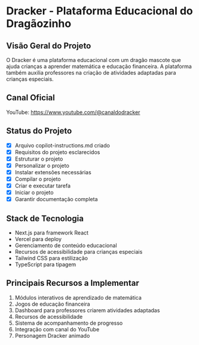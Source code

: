 # Dracker - Plataforma Educacional do Dragãozinho

## Visão Geral do Projeto
O Dracker é uma plataforma educacional com um dragão mascote que ajuda crianças a aprender matemática e educação financeira. A plataforma também auxilia professores na criação de atividades adaptadas para crianças especiais.

## Canal Oficial
YouTube: https://www.youtube.com/@canaldodracker

## Status do Projeto
- [x] Arquivo copilot-instructions.md criado
- [x] Requisitos do projeto esclarecidos
- [x] Estruturar o projeto
- [x] Personalizar o projeto
- [x] Instalar extensões necessárias
- [x] Compilar o projeto
- [x] Criar e executar tarefa
- [x] Iniciar o projeto
- [x] Garantir documentação completa

## Stack de Tecnologia
- Next.js para framework React
- Vercel para deploy
- Gerenciamento de conteúdo educacional
- Recursos de acessibilidade para crianças especiais
- Tailwind CSS para estilização
- TypeScript para tipagem

## Principais Recursos a Implementar
1. Módulos interativos de aprendizado de matemática
2. Jogos de educação financeira
3. Dashboard para professores criarem atividades adaptadas
4. Recursos de acessibilidade
5. Sistema de acompanhamento de progresso
6. Integração com canal do YouTube
7. Personagem Dracker animado
